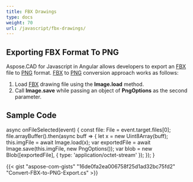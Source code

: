 ```yaml
---
title: FBX Drawings
type: docs
weight: 70
url: /javascript/fbx-drawings/
---
```


## **Exporting FBX Format To PNG**

Aspose.CAD for Javascript in Angular allows developers to export an [FBX](https://docs.fileformat.com/3d/fbx/) file to [PNG](https://docs.fileformat.com/image/png/) format.
[FBX](https://docs.fileformat.com/3d/fbx/) to [PNG](https://docs.fileformat.com/image/png/) conversion approach works as follows:

1. Load [FBX](https://docs.fileformat.com/3d/fbx/) drawing file using the **Image.load** method.
1. Call **Image.save** while passing an object of **PngOptions** as the second parameter.

## Sample Code

async onFileSelected(event) {
 const file: File = event.target.files[0];
 file.arrayBuffer().then(async buff => {
  let x = new Uint8Array(buff);
  this.imgFile = await Image.load(x);
  var exportedFile = await Image.save(this.imgFile, new PngOptions());
  var blob = new Blob([exportedFile], { type: 'application/octet-stream' });
  });
}

{{< gist "aspose-com-gists" "16de0fa2ea006758f25d1ad32bc75fd2" "Convert-FBX-to-PNG-Export.cs" >}}

